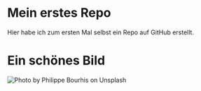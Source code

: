 # Mein erstes Repo

Hier habe ich zum ersten Mal selbst ein Repo auf GitHub erstellt.

# Ein schönes Bild

![Photo by Philippe Bourhis on Unsplash](./philippe-bourhis-GN7SAqxdSO4-unsplash.jpg)

